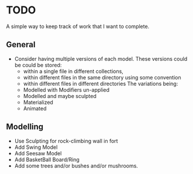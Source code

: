 # TODO

A simple way to keep track of work that I want to complete.

## General

* Consider having multiple versions of each model.
  These versions could be could be stored:
  - within a single file in different collections,
  - within different files in the same directory using some convention
  - within different files in different directories
  The variations being:
  - Modelled with Modifiers un-applied
  - Modelled and maybe sculpted
  - Materialized
  - Animated

## Modelling

* Use Sculpting for rock-climbing wall in fort
* Add Swing Model
* Add Seesaw Model
* Add BasketBall Board/Ring
* Add some trees and/or bushes and/or mushrooms.

